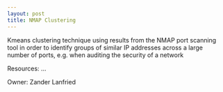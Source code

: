 ```yaml
---
layout: post
title: NMAP Clustering
---
```

Kmeans clustering technique using results from the NMAP port scanning tool in order to identify groups of similar IP addresses across a large number of ports, e.g. when auditing the security of a network

Resources: …

Owner: Zander Lanfried
